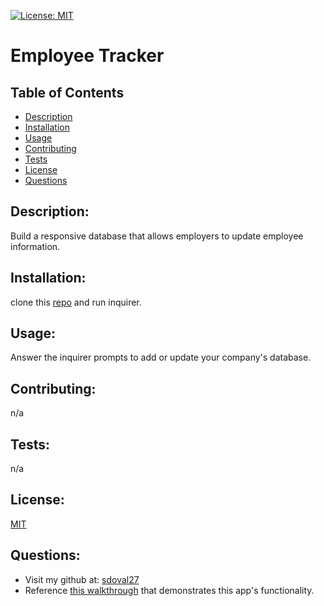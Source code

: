 [![License: MIT](https://img.shields.io/badge/License-MIT-yellow.svg)](https://opensource.org/licenses/MIT)
# Employee Tracker

## Table of Contents
- [Description](#description)
- [Installation](#installation)
- [Usage](#usage)
- [Contributing](#contributing)
- [Tests](#tests)
- [License](#license)
- [Questions](#questions)

## Description:
 Build a responsive database that allows employers to update employee information.

## Installation:
 clone this [repo](https://github.com/sdoval27/employee-tracker) and run inquirer.

## Usage:
 Answer the inquirer prompts to add or update your company's database.

## Contributing:
 n/a

## Tests:
 n/a

## License:
 [MIT](https://opensource.org/licenses/MIT)

## Questions:
 - Visit my github at: [sdoval27](https://github.com/sdoval27)
 - Reference [this walkthrough]() that demonstrates this app's functionality.
